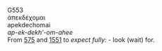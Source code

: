 <body>
  <p>G553<br>  ἀπεκδέχομαι  <br> apekdechomai  <br><i>ap-ek-dekh‘-om-ahee </i><br>From <a href="g0575.htm">575</a> and <a href="g1551.htm">1551</a>  to <i>expect</i> <i>fully:</i> - look (wait) for.<br></p>
 </body>